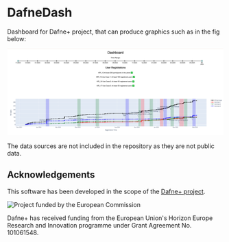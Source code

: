 # DafneDash
Dashboard for Dafne+ project, that can produce graphics such as in the fig below:

![alt Dafne+ Dashboard](figs/Screenshot%202025-05-20%20at%2012.15.28.png)

The data sources are not included in the repository as they are not public data.

## Acknowledgements

This software has been developed in the scope of the [Dafne+ project](https://dafneplus.eu/).

<img src="https://upload.wikimedia.org/wikipedia/commons/8/84/European_Commission.svg"
     width="190" alt="Project funded by the European Commission">

Dafne+ has received funding from the European Union's Horizon Europe Research and Innovation programme under Grant Agreement No. 101061548.
